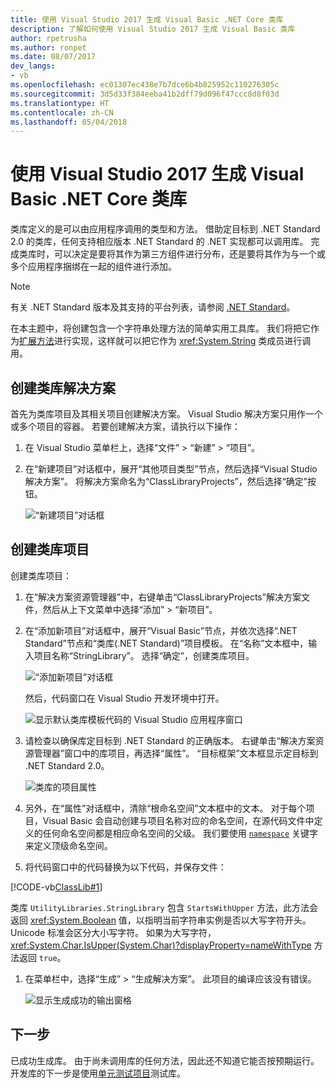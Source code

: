 ```yaml
---
title: 使用 Visual Studio 2017 生成 Visual Basic .NET Core 类库
description: 了解如何使用 Visual Studio 2017 生成 Visual Basic 类库
author: rpetrusha
ms.author: ronpet
ms.date: 08/07/2017
dev_langs:
- vb
ms.openlocfilehash: ec01307ec438e7b7dce6b4b825952c110276305c
ms.sourcegitcommit: 3d5d33f384eeba41b2dff79d096f47ccc8d8f03d
ms.translationtype: HT
ms.contentlocale: zh-CN
ms.lasthandoff: 05/04/2018
---
```

# <a name="building-a-class-library-with-visual-basic-and-net-core-in-visual-studio-2017"></a>使用 Visual Studio 2017 生成 Visual Basic .NET Core 类库

类库定义的是可以由应用程序调用的类型和方法。 借助定目标到 .NET Standard 2.0 的类库，任何支持相应版本 .NET Standard 的 .NET 实现都可以调用库。 完成类库时，可以决定是要将其作为第三方组件进行分布，还是要将其作为与一个或多个应用程序捆绑在一起的组件进行添加。

> [!NOTE]
> 有关 .NET Standard 版本及其支持的平台列表，请参阅 [.NET Standard](../../standard/net-standard.md)。

在本主题中，将创建包含一个字符串处理方法的简单实用工具库。 我们将把它作为[扩展方法](../../visual-basic/programming-guide/language-features/procedures/extension-methods.md)进行实现，这样就可以把它作为 <xref:System.String> 类成员进行调用。

## <a name="creating-a-class-library-solution"></a>创建类库解决方案

首先为类库项目及其相关项目创建解决方案。 Visual Studio 解决方案只用作一个或多个项目的容器。 若要创建解决方案，请执行以下操作：

1. 在 Visual Studio 菜单栏上，选择“文件” > “新建” > “项目”。

1. 在“新建项目”对话框中，展开“其他项目类型”节点，然后选择“Visual Studio 解决方案”。 将解决方案命名为“ClassLibraryProjects”，然后选择“确定”按钮。

   ![“新建项目”对话框](./media/library-with-visual-studio/newproject.png)

## <a name="creating-the-class-library-project"></a>创建类库项目

创建类库项目：

1. 在“解决方案资源管理器”中，右键单击“ClassLibraryProjects”解决方案文件，然后从上下文菜单中选择“添加” > “新项目”。

1. 在“添加新项目”对话框中，展开“Visual Basic”节点，并依次选择“.NET Standard”节点和“类库(.NET Standard)”项目模板。 在“名称”文本框中，输入项目名称“StringLibrary”。 选择“确定”，创建类库项目。

   ![“添加新项目”对话框](./media/vb-library-with-visual-studio/libproject.png)

   然后，代码窗口在 Visual Studio 开发环境中打开。 
 
   ![显示默认类库模板代码的 Visual Studio 应用程序窗口](./media/vb-library-with-visual-studio/stringlibrary.png)

1. 请检查以确保库定目标到 .NET Standard 的正确版本。 右键单击“解决方案资源管理器”窗口中的库项目，再选择“属性”。 “目标框架”文本框显示定目标到 .NET Standard 2.0。

   ![类库的项目属性](./media/library-with-visual-studio/properties.png)

1. 另外，在“属性”对话框中，清除“根命名空间”文本框中的文本。 对于每个项目，Visual Basic 会自动创建与项目名称对应的命名空间，在源代码文件中定义的任何命名空间都是相应命名空间的父级。 我们要使用 [`namespace`](../../visual-basic/language-reference/statements/namespace-statement.md) 关键字来定义顶级命名空间。
  
1. 将代码窗口中的代码替换为以下代码，并保存文件：

  [!CODE-vb[ClassLib#1](../../../samples/snippets/core/tutorials/vb-library-with-visual-studio/stringlibrary.vb)]

   类库 `UtilityLibraries.StringLibrary` 包含 `StartsWithUpper` 方法，此方法会返回 <xref:System.Boolean> 值，以指明当前字符串实例是否以大写字符开头。 Unicode 标准会区分大小写字符。 如果为大写字符，<xref:System.Char.IsUpper(System.Char)?displayProperty=nameWithType> 方法返回 `true`。

1. 在菜单栏中，选择“生成” > “生成解决方案”。 此项目的编译应该没有错误。

   ![显示生成成功的输出窗格](./media/library-with-visual-studio/buildsucceeds.png)



## <a name="next-step"></a>下一步

已成功生成库。 由于尚未调用库的任何方法，因此还不知道它能否按预期运行。 开发库的下一步是使用[单元测试项目](testing-library-with-visual-studio.md)测试库。
